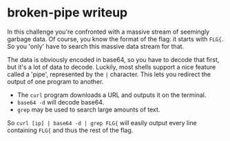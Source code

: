 # broken-pipe writeup
In this challenge you're confronted with a massive stream of seemingly garbage data. Of course, you know the format of the flag: it starts with `FLG{`. So you 'only' have to search this massive data stream for that.

The data is obviously encoded in base64, so you have to decode that first, but it's a lot of data to decode. Luckily, most shells support a nice feature called a 'pipe', represented by the `|` character. This lets you redirect the output of one program to another.

* The `curl` program downloads a URL and outputs it on the terminal.
* `base64 -d` will decode base64.
* `grep` may be used to search large amounts of text.

So `curl [ip] | base64 -d | grep FLG{` will easily output every line containing `FLG{` and thus the rest of the flag.

